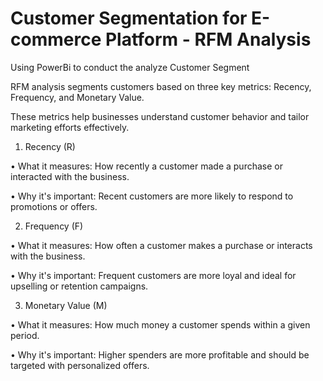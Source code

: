 # Customer Segmentation for E-commerce Platform - RFM Analysis

Using PowerBi to conduct the analyze Customer Segment

RFM analysis segments customers based on three key metrics: Recency, Frequency, and Monetary Value.

These metrics help businesses understand customer behavior and tailor marketing efforts effectively.

1. Recency (R)

• What it measures: How recently a customer made a purchase or interacted with the business.

• Why it's important: Recent customers are more likely to respond to promotions or offers.



2. Frequency (F)

• What it measures: How often a customer makes a purchase or interacts with the business.

• Why it's important: Frequent customers are more loyal and ideal for upselling or retention campaigns.



3. Monetary Value (M)

• What it measures: How much money a customer spends within a given period.

• Why it's important: Higher spenders are more profitable and should be targeted with personalized offers.
